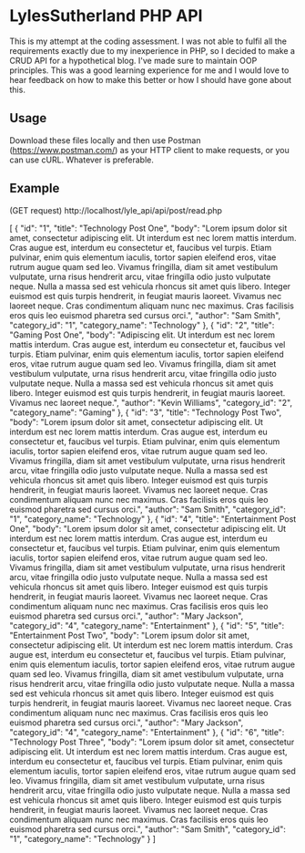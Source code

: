 # LylesSutherland PHP API

This is my attempt at the coding assessment. I was not able to fulfil all the requirements exactly due to my inexperience in PHP, so I decided to make a CRUD API for a hypothetical blog. I've made sure to maintain OOP principles. This was a good learning experience for me and I would love to hear feedback on how to make this better or how I should have gone about this. 

## Usage

Download these files locally and then use Postman (https://www.postman.com/) as your HTTP client to make requests, or you can use cURL. Whatever is preferable.  

## Example
(GET request) http://localhost/lyle_api/api/post/read.php

[
    {
        "id": "1",
        "title": "Technology Post One",
        "body": "Lorem ipsum dolor sit amet, consectetur adipiscing elit. Ut interdum est nec lorem mattis interdum. Cras augue est, interdum eu consectetur et, faucibus vel turpis. Etiam pulvinar, enim quis elementum iaculis, tortor sapien eleifend eros, vitae rutrum augue quam sed leo. Vivamus fringilla, diam sit amet vestibulum vulputate, urna risus hendrerit arcu, vitae fringilla odio justo vulputate neque. Nulla a massa sed est vehicula rhoncus sit amet quis libero. Integer euismod est quis turpis hendrerit, in feugiat mauris laoreet. Vivamus nec laoreet neque. Cras condimentum aliquam nunc nec maximus. Cras facilisis eros quis leo euismod pharetra sed cursus orci.",
        "author": "Sam Smith",
        "category_id": "1",
        "category_name": "Technology"
    },
    {
        "id": "2",
        "title": "Gaming Post One",
        "body": "Adipiscing elit. Ut interdum est nec lorem mattis interdum. Cras augue est, interdum eu consectetur et, faucibus vel turpis. Etiam pulvinar, enim quis elementum iaculis, tortor sapien eleifend eros, vitae rutrum augue quam sed leo. Vivamus fringilla, diam sit amet vestibulum vulputate, urna risus hendrerit arcu, vitae fringilla odio justo vulputate neque. Nulla a massa sed est vehicula rhoncus sit amet quis libero. Integer euismod est quis turpis hendrerit, in feugiat mauris laoreet. Vivamus nec laoreet neque.",
        "author": "Kevin Williams",
        "category_id": "2",
        "category_name": "Gaming"
    },
    {
        "id": "3",
        "title": "Technology Post Two",
        "body": "Lorem ipsum dolor sit amet, consectetur adipiscing elit. Ut interdum est nec lorem mattis interdum. Cras augue est, interdum eu consectetur et, faucibus vel turpis. Etiam pulvinar, enim quis elementum iaculis, tortor sapien eleifend eros, vitae rutrum augue quam sed leo. Vivamus fringilla, diam sit amet vestibulum vulputate, urna risus hendrerit arcu, vitae fringilla odio justo vulputate neque. Nulla a massa sed est vehicula rhoncus sit amet quis libero. Integer euismod est quis turpis hendrerit, in feugiat mauris laoreet. Vivamus nec laoreet neque. Cras condimentum aliquam nunc nec maximus. Cras facilisis eros quis leo euismod pharetra sed cursus orci.",
        "author": "Sam Smith",
        "category_id": "1",
        "category_name": "Technology"
    },
    {
        "id": "4",
        "title": "Entertainment Post One",
        "body": "Lorem ipsum dolor sit amet, consectetur adipiscing elit. Ut interdum est nec lorem mattis interdum. Cras augue est, interdum eu consectetur et, faucibus vel turpis. Etiam pulvinar, enim quis elementum iaculis, tortor sapien eleifend eros, vitae rutrum augue quam sed leo. Vivamus fringilla, diam sit amet vestibulum vulputate, urna risus hendrerit arcu, vitae fringilla odio justo vulputate neque. Nulla a massa sed est vehicula rhoncus sit amet quis libero. Integer euismod est quis turpis hendrerit, in feugiat mauris laoreet. Vivamus nec laoreet neque. Cras condimentum aliquam nunc nec maximus. Cras facilisis eros quis leo euismod pharetra sed cursus orci.",
        "author": "Mary Jackson",
        "category_id": "4",
        "category_name": "Entertainment"
    },
    {
        "id": "5",
        "title": "Entertainment Post Two",
        "body": "Lorem ipsum dolor sit amet, consectetur adipiscing elit. Ut interdum est nec lorem mattis interdum. Cras augue est, interdum eu consectetur et, faucibus vel turpis. Etiam pulvinar, enim quis elementum iaculis, tortor sapien eleifend eros, vitae rutrum augue quam sed leo. Vivamus fringilla, diam sit amet vestibulum vulputate, urna risus hendrerit arcu, vitae fringilla odio justo vulputate neque. Nulla a massa sed est vehicula rhoncus sit amet quis libero. Integer euismod est quis turpis hendrerit, in feugiat mauris laoreet. Vivamus nec laoreet neque. Cras condimentum aliquam nunc nec maximus. Cras facilisis eros quis leo euismod pharetra sed cursus orci.",
        "author": "Mary Jackson",
        "category_id": "4",
        "category_name": "Entertainment"
    },
    {
        "id": "6",
        "title": "Technology Post Three",
        "body": "Lorem ipsum dolor sit amet, consectetur adipiscing elit. Ut interdum est nec lorem mattis interdum. Cras augue est, interdum eu consectetur et, faucibus vel turpis. Etiam pulvinar, enim quis elementum iaculis, tortor sapien eleifend eros, vitae rutrum augue quam sed leo. Vivamus fringilla, diam sit amet vestibulum vulputate, urna risus hendrerit arcu, vitae fringilla odio justo vulputate neque. Nulla a massa sed est vehicula rhoncus sit amet quis libero. Integer euismod est quis turpis hendrerit, in feugiat mauris laoreet. Vivamus nec laoreet neque. Cras condimentum aliquam nunc nec maximus. Cras facilisis eros quis leo euismod pharetra sed cursus orci.",
        "author": "Sam Smith",
        "category_id": "1",
        "category_name": "Technology"
    }
]
